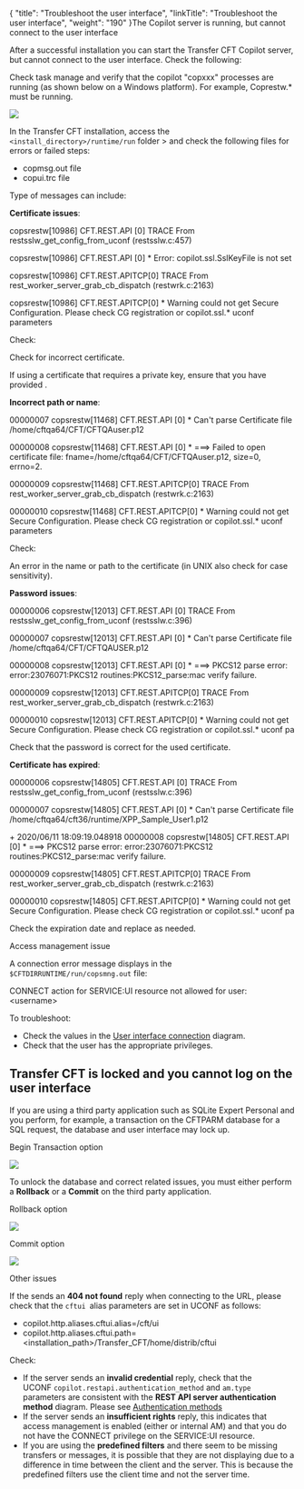 {
    "title": "Troubleshoot the user interface",
    "linkTitle": "Troubleshoot the user interface",
    "weight": "190"
}The Copilot server is running, but cannot connect to the user interface

After a successful installation you can start the Transfer CFT Copilot server, but cannot connect to the user interface. Check the following:

Check task manage and verify that the copilot "copxxx" processes are running (as shown below on a Windows platform). For example, Coprestw.\* must be running.

<img src="/Images/TransferCFT/copui_process.png" class="mediumWidth" />

In the Transfer CFT installation, access the `<install_directory>/runtime/run` folder &gt; and check the following files for errors or failed steps:

-   copmsg.out file
-   copui.trc file

Type of messages can include:

**Certificate issues**:

copsrestw\[10986\] CFT.REST.API \[0\] TRACE From restsslw\_get\_config\_from\_uconf (restsslw.c:457)

copsrestw\[10986\] CFT.REST.API \[0\] \* Error: copilot.ssl.SslKeyFile is not set

copsrestw\[10986\] CFT.REST.APITCP\[0\] TRACE From rest\_worker\_server\_grab\_cb\_dispatch (restwrk.c:2163)

copsrestw\[10986\] CFT.REST.APITCP\[0\] \* Warning could not get Secure Configuration. Please check CG registration or copilot.ssl.\* uconf parameters

Check:

Check for incorrect certificate.

If using a certificate that requires a private key, ensure that you have provided .

**Incorrect path or name**:

00000007 copsrestw\[11468\] CFT.REST.API \[0\] \* Can't parse Certificate file /home/cftqa64/CFT/CFTQAuser.p12

00000008 copsrestw\[11468\] CFT.REST.API \[0\] \* ===> Failed to open certificate file: fname=/home/cftqa64/CFT/CFTQAuser.p12, size=0, errno=2.

00000009 copsrestw\[11468\] CFT.REST.APITCP\[0\] TRACE From rest\_worker\_server\_grab\_cb\_dispatch (restwrk.c:2163)

00000010 copsrestw\[11468\] CFT.REST.APITCP\[0\] \* Warning could not get Secure Configuration. Please check CG registration or copilot.ssl.\* uconf parameters

Check:

An error in the name or path to the certificate (in UNIX also check for case sensitivity).

**Password issues**:

00000006 copsrestw\[12013\] CFT.REST.API \[0\] TRACE From restsslw\_get\_config\_from\_uconf (restsslw.c:396)

00000007 copsrestw\[12013\] CFT.REST.API \[0\] \* Can't parse Certificate file /home/cftqa64/CFT/CFTQAUSER.p12

00000008 copsrestw\[12013\] CFT.REST.API \[0\] \* ===> PKCS12 parse error: error:23076071:PKCS12 routines:PKCS12\_parse:mac verify failure.

00000009 copsrestw\[12013\] CFT.REST.APITCP\[0\] TRACE From rest\_worker\_server\_grab\_cb\_dispatch (restwrk.c:2163)

00000010 copsrestw\[12013\] CFT.REST.APITCP\[0\] \* Warning could not get Secure Configuration. Please check CG registration or copilot.ssl.\* uconf pa

Check that the password is correct for the used certificate.

**Certificate has expired**:

00000006 copsrestw\[14805\] CFT.REST.API \[0\] TRACE From restsslw\_get\_config\_from\_uconf (restsslw.c:396)

00000007 copsrestw\[14805\] CFT.REST.API \[0\] \* Can't parse Certificate file /home/cftqa64/cft36/runtime/XPP\_Sample\_User1.p12

\+ 2020/06/11 18:09:19.048918 00000008 copsrestw\[14805\] CFT.REST.API \[0\] \* ===> PKCS12 parse error: error:23076071:PKCS12 routines:PKCS12\_parse:mac verify failure.

00000009 copsrestw\[14805\] CFT.REST.APITCP\[0\] TRACE From rest\_worker\_server\_grab\_cb\_dispatch (restwrk.c:2163)

00000010 copsrestw\[14805\] CFT.REST.APITCP\[0\] \* Warning could not get Secure Configuration. Please check CG registration or copilot.ssl.\* uconf pa

Check the expiration date and replace as needed.

Access management issue

A connection error message displays in the `$CFTDIRRUNTIME/run/copsmng.out` file:

CONNECT action for SERVICE:UI resource not allowed for user: &lt;username>

To troubleshoot:

-   Check the values in the [User interface connection](../#Configur2) diagram.
-   Check that the user has the appropriate privileges.

## Transfer CFT is locked and you cannot log on the user interface

If you are using a third party application such as SQLite Expert Personal and you perform, for example, a transaction on the CFTPARM database for a SQL request, the database and user interface may lock up.

Begin Transaction option

![](/Images/TransferCFT/sql1.png)

To unlock the database and correct related issues, you must either perform a **Rollback** or a **Commit** on the third party application.

Rollback option

![](/Images/TransferCFT/sql2.png)

Commit option

![](/Images/TransferCFT/commit_sqlite.png)

Other issues

If the sends an **404 not found** reply when connecting to the URL, please check that the `cftui `alias parameters are set in UCONF as follows:

-   copilot.http.aliases.cftui.alias=/cft/ui
-   copilot.http.aliases.cftui.path=&lt;installation\_path>/Transfer\_CFT/home/distrib/cftui

Check:

-   If the server sends an **invalid credential** reply, check that the UCONF `copilot.restapi.authentication_method` and `am.type` parameters are consistent with the **REST API server authentication method** diagram. Please see <a href="../#Authentication_methods" class="MCXref xref">Authentication methods</a>
-   If the server sends an **insufficient rights** reply, this indicates that access management is enabled (either or internal AM) and that you do not have the CONNECT privilege on the SERVICE:UI resource.
-   If you are using the **predefined filters** and there seem to be missing transfers or messages, it is possible that they are not displaying due to a difference in time between the client and the server. This is because the predefined filters use the client time and not the server time.

 
